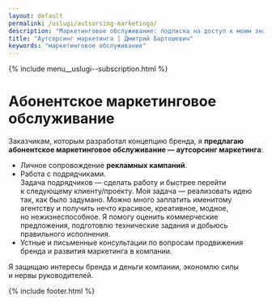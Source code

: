 ```yaml
---
layout: default
permalink: /uslugi/autsorsing-marketinga/
description: "Маркетинговое обслуживание: подписка на доступ к моим знаниям и навыкам"
title: "Аутсорсинг маркетинга | Дмитрий Бартошевич"
keywords: "маркетинговое обслуживание"
---
```


<div class="body__container">
  
  {% include menu__uslugi--subscription.html %}

<main class="section__content row-gap--l">
       


<div class="intro max-width-text"><h1 class="inline bold">Абонентское маркетинговое обслуживание</h1> </div>

<p> Заказчикам, которым разработал концепцию бренда, я&nbsp;<strong>предлагаю абонентское маркетинговое обслуживание&nbsp;&mdash; аутсорсинг маркетинга</strong>: </p>
		<ul class="row-gap--m"> 
			<li class="list-li">Личное сопровождение <b>рекламных кампаний</b>. </li>
			<li class="list-li">Работа с&nbsp;подрядчиками. <br/>
		 Задача подрядчиков&nbsp;— сделать работу и&nbsp;быстрее перейти к&nbsp;следующему клиенту/проекту. Моя задача&nbsp;— реализовать идею так, как было задумано. Можно много заплатить именитому агентству и&nbsp;получить нечто красивое, креативное, модное, но&nbsp;нежизнеспособное. Я&nbsp;помогу оценить коммерческие предложения, подготовлю технические задания и&nbsp;добьюсь правильного исполнения. 
			</li>
			<li class="list-li">Устные и&nbsp;письменные консультации по&nbsp;вопросам продвижения бренда и&nbsp;развития маркетинга в&nbsp;компании. </li>
		</ul>
		<p>Я&nbsp;защищаю интересы бренда и&nbsp;деньги компании, экономлю силы и&nbsp;нервы руководителей. </p>


   
    
</main>

{% include footer.html %}
</div>




